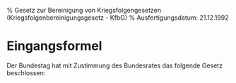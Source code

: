 % Gesetz zur Bereinigung von Kriegsfolgengesetzen  (Kriegsfolgenbereinigungsgesetz - KfbG)
% Ausfertigungsdatum: 21.12.1992
 
# Eingangsformel

Der Bundestag hat mit Zustimmung des Bundesrates das folgende Gesetz beschlossen:
